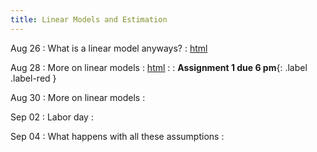 ```yaml
---
title: Linear Models and Estimation
---
```


Aug 26
: What is a linear model anyways? 
  : [html](https://jlacasa.github.io/stat705_fall2024/classes/day04_08262024)

Aug 28
: More on linear models
  : [html](https://jlacasa.github.io/stat705_fall2024/classes/day05_08282024)
: [](#) 
  : **Assignment 1 due 6 pm**{: .label .label-red }

Aug 30
: More on linear models
  : [](#)

Sep 02
: Labor day
  : 

Sep 04
: What happens with all these assumptions
  : [](#)


  
